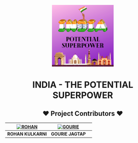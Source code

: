 <p align="center">
  <img width="200" height="200" src="assets/images/INDIA%20-%20A%20POTENTIAL%20SUPERPOWER.png">
</p>
<h1 align="center">INDIA - THE POTENTIAL SUPERPOWER</h1>



<h2 align="center"> ❤️ Project  Contributors  ❤️</h2>

| [![ROHAN](https://github.com/rohank2502.png)](https://github.com/rohank2502.com)  | [![GOURIE](https://github.com/gouriejagtap.png)](https://github.com/gouriejagtap.com) | |
|:---:|:---:|:---:|
| **ROHAN KULKARNI** | **GOURIE JAGTAP** |  |

